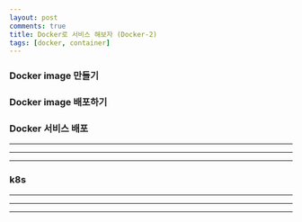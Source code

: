 ```yaml
---
layout: post
comments: true
title: Docker로 서비스 해보자 (Docker-2)
tags: [docker, container]
---
```


### Docker image 만들기

### Docker image 배포하기

### Docker 서비스 배포


---
---
---


### k8s


---
---
---
